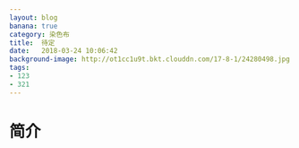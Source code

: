 ```yaml
---
layout: blog
banana: true
category: 染色布
title:  待定
date:   2018-03-24 10:06:42
background-image: http://ot1cc1u9t.bkt.clouddn.com/17-8-1/24280498.jpg
tags:
- 123
- 321
---
```

#  简介

